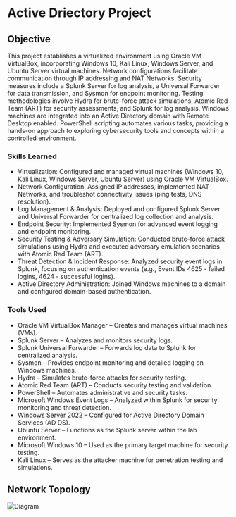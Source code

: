 # Active Driectory Project

## Objective

This project establishes a virtualized environment using Oracle VM VirtualBox, incorporating Windows 10, Kali Linux, Windows Server, and Ubuntu Server virtual machines. Network configurations facilitate communication through IP addressing and NAT Networks. Security measures include a Splunk Server for log analysis, a Universal Forwarder for data transmission, and Sysmon for endpoint monitoring. Testing methodologies involve Hydra for brute-force attack simulations, Atomic Red Team (ART) for security assessments, and Splunk for log analysis. Windows machines are integrated into an Active Directory domain with Remote Desktop enabled. PowerShell scripting automates various tasks, providing a hands-on approach to exploring cybersecurity tools and concepts within a controlled environment.


### Skills Learned

- Virtualization: Configured and managed virtual machines (Windows 10, Kali Linux, Windows Server, Ubuntu Server) using Oracle VM VirtualBox.
- Network Configuration: Assigned IP addresses, implemented NAT Networks, and troubleshot connectivity issues (ping tests, DNS resolution).
- Log Management & Analysis: Deployed and configured Splunk Server and Universal Forwarder for centralized log collection and analysis.
- Endpoint Security: Implemented Sysmon for advanced event logging and endpoint monitoring.
- Security Testing & Adversary Simulation: Conducted brute-force attack simulations using Hydra and executed adversary emulation scenarios with Atomic Red Team (ART).
- Threat Detection & Incident Response: Analyzed security event logs in Splunk, focusing on authentication events (e.g., Event IDs 4625 - failed logins, 4624 - successful logins).
- Active Directory Administration: Joined Windows machines to a domain and configured domain-based authentication.

### Tools Used


- Oracle VM VirtualBox Manager – Creates and manages virtual machines (VMs).
- Splunk Server – Analyzes and monitors security logs.
- Splunk Universal Forwarder – Forwards log data to Splunk for centralized analysis.
- Sysmon – Provides endpoint monitoring and detailed logging on Windows machines.
- Hydra – Simulates brute-force attacks for security testing.
- Atomic Red Team (ART) – Conducts security testing and validation.
- PowerShell – Automates administrative and security tasks.
- Microsoft Windows Event Logs – Analyzed within Splunk for security monitoring and threat detection.
- Windows Server 2022 – Configured for Active Directory Domain Services (AD DS).
- Ubuntu Server – Functions as the Splunk server within the lab environment.
- Microsoft Windows 10 – Used as the primary target machine for security testing.
- Kali Linux – Serves as the attacker machine for penetration testing and simulations.
## Network Topology


![Diagram](https://github.com/user-attachments/assets/39e22a7a-1fbc-417c-9b4d-d78c57aa1eea)

